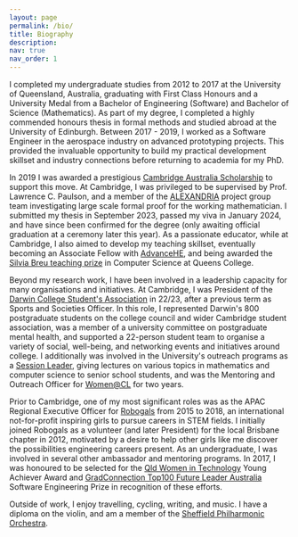 ```yaml
---
layout: page
permalink: /bio/
title: Biography
description: 
nav: true
nav_order: 1
---
```


I completed my undergraduate studies from 2012 to 2017 at the University of Queensland, Australia, graduating with First Class Honours and a University Medal from a Bachelor of Engineering (Software) and Bachelor of Science (Mathematics). As part of my degree, I completed a highly commended honours thesis in formal methods and studied abroad at the University of Edinburgh. Between 2017 - 2019, I worked as a Software Engineer in the aerospace industry on advanced prototyping projects. This provided the invaluable opportunity to build my practical development skillset and industry connections before returning to academia for my PhD.

In 2019 I was awarded a prestigious [Cambridge Australia Scholarship](https://www.cambridgeaustralia.org.au/) to support this move. At Cambridge, I was privileged to be supervised by Prof. Lawrence C. Paulson, and a member of the [ALEXANDRIA](https://www.cl.cam.ac.uk/~lp15/Grants/Alexandria/) project group team investigating large scale formal proof for the working mathematician. I submitted my thesis in September 2023, passed my viva in January 2024, and have since been confirmed for the degree (only awaiting official graduation at a ceremony later this year). As a passionate educator, while at Cambridge, I also aimed to develop my teaching skillset, eventually becoming an Associate Fellow with [AdvanceHE](https://www.advance-he.ac.uk/), and being awarded the [Silvia Breu teaching prize](https://www.queens.cam.ac.uk/life-at-queens/news-and-events/the-silvia-breu-teaching-prize-in-computer-science) in Computer Science at Queens College.

Beyond my research work, I have been involved in a leadership capacity for many organisations and initiatives. At Cambridge, I was President of the [Darwin College Student's Association](https://www.dcsa.darwin.cam.ac.uk/) in 22/23, after a previous term as Sports and Societies Officer. In this role, I represented Darwin's 800 postgraduate students on the college council and wider Cambridge student association, was a member of a university committee on postgraduate mental health, and supported a 22-person student team to organise a variety of social, well-being, and networking events and initiatives around college. I additionally was involved in the University's outreach programs as a [Session Leader](https://www.cao.cam.ac.uk/pgoutreach/sessionleaders), giving lectures on various topics in mathematics and computer science to senior school students, and was the Mentoring and Outreach Officer for [Women@CL](https://www.cst.cam.ac.uk/women) for two years.

Prior to Cambridge, one of my most significant roles was as the APAC Regional Executive Officer for [Robogals](https://robogals.org/) from 2015 to 2018, an international not-for-profit inspiring girls to pursue careers in STEM fields. I initially joined Robogals as a volunteer (and later President) for the local Brisbane chapter in 2012, motivated by a desire to help other girls like me discover the possibilities engineering careers present. As an undergraduate, I was involved in several other ambassador and mentoring programs. In 2017, I was honoured to be selected for the [Qld Women in Technology](https://wit.org.au/) Young Achiever Award and [GradConnection Top100 Future Leader Australia](https://au.gradconnection.com/top100/future-leaders/2017/) Software Engineering Prize in recognition of these efforts.

Outside of work, I enjoy travelling, cycling, writing, and music. I have a diploma on the violin, and am a member of the [Sheffield Philharmonic Orchestra](https://sheffieldphilharmonicorchestra.org/).
